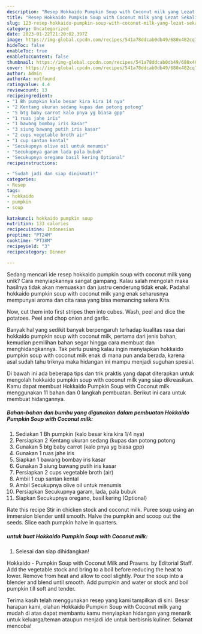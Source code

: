 ```yaml
---
description: "Resep Hokkaido Pumpkin Soup with Coconut milk yang Lezat Sekali"
title: "Resep Hokkaido Pumpkin Soup with Coconut milk yang Lezat Sekali"
slug: 123-resep-hokkaido-pumpkin-soup-with-coconut-milk-yang-lezat-sekali
category: Uncategorized
date: 2023-01-22T21:20:02.397Z
image: https://img-global.cpcdn.com/recipes/541a78ddcab0db49/680x482cq70/hokkaido-pumpkin-soup-with-coconut-milk-foto-resep-utama.jpg
hideToc: false
enableToc: true
enableTocContent: false
thumbnail: https://img-global.cpcdn.com/recipes/541a78ddcab0db49/680x482cq70/hokkaido-pumpkin-soup-with-coconut-milk-foto-resep-utama.jpg
cover: https://img-global.cpcdn.com/recipes/541a78ddcab0db49/680x482cq70/hokkaido-pumpkin-soup-with-coconut-milk-foto-resep-utama.jpg
author: Admin
authorAv: notfound
ratingvalue: 4.4
reviewcount: 13
recipeingredient:
- "1 Bh pumpkin kalo besar kira kira 14 nya"
- "2 Kentang ukuran sedang kupas dan potong potong"
- "5 btg baby carrot kalo pnya yg biasa gpp"
- "1 ruas jahe iris"
- "1 bawang bombay iris kasar"
- "3 siung bawang putih iris kasar"
- "2 cups vegetable broth air"
- "1 cup santan kental"
- "Secukupnya olive oil untuk menumis"
- "Secukupnya garam lada pala bubuk"
- "Secukupnya oregano basil kering Optional"
recipeinstructions:

- "Sudah jadi dan siap dinikmati!"
categories:
- Resep
tags:
- hokkaido
- pumpkin
- soup

katakunci: hokkaido pumpkin soup 
nutrition: 133 calories
recipecuisine: Indonesian
preptime: "PT24M"
cooktime: "PT38M"
recipeyield: "3"
recipecategory: Dinner

---
```





Sedang mencari ide resep hokkaido pumpkin soup with coconut milk yang unik? Cara menyiapkannya sangat gampang. Kalau salah mengolah maka hasilnya tidak akan memuaskan dan justru cenderung tidak enak. Padahal hokkaido pumpkin soup with coconut milk yang enak seharusnya mempunyai aroma dan cita rasa yang bisa memancing selera Kita.





Now, cut them into first stripes then into cubes. Wash, peel and dice the potatoes. Peel and chop onion and garlic.

Banyak hal yang sedikit banyak berpengaruh terhadap kualitas rasa dari hokkaido pumpkin soup with coconut milk, pertama dari jenis bahan, kemudian pemilihan bahan segar hingga cara membuat dan menghidangkannya. Tak perlu pusing kalau ingin menyiapkan hokkaido pumpkin soup with coconut milk enak di mana pun anda berada, karena asal sudah tahu triknya maka hidangan ini mampu menjadi suguhan spesial.






Di bawah ini ada beberapa tips dan trik praktis yang dapat diterapkan untuk mengolah hokkaido pumpkin soup with coconut milk yang siap dikreasikan. Kamu dapat membuat Hokkaido Pumpkin Soup with Coconut milk menggunakan 11 bahan dan 0 langkah pembuatan. Berikut ini cara untuk membuat hidangannya.

<!--inarticleads1-->

##### Bahan-bahan dan bumbu yang digunakan dalam pembuatan Hokkaido Pumpkin Soup with Coconut milk:

1. Sediakan 1 Bh pumpkin (kalo besar kira kira 1/4 nya)
1. Persiapkan 2 Kentang ukuran sedang (kupas dan potong potong
1. Gunakan 5 btg baby carrot (kalo pnya yg biasa gpp)
1. Gunakan 1 ruas jahe iris
1. Siapkan 1 bawang bombay iris kasar
1. Gunakan 3 siung bawang putih iris kasar
1. Persiapkan 2 cups vegetable broth (air)
1. Ambil 1 cup santan kental
1. Ambil Secukupnya olive oil untuk menumis
1. Persiapkan Secukupnya garam, lada, pala bubuk
1. Siapkan Secukupnya oregano, basil kering (Optional)


Rate this recipe Stir in chicken stock and coconut milk. Puree soup using an immersion blender until smooth. Halve the pumpkin and scoop out the seeds. Slice each pumpkin halve in quarters. 

<!--inarticleads2-->

#####  untuk buat Hokkaido Pumpkin Soup with Coconut milk:


1. Selesai dan siap dihidangkan!

Hokkaido - Pumpkin Soup with Coconut Milk and Prawns. by Editorial Staff. Add the vegetable stock and bring to a boil before reducing the heat to lower. Remove from heat and allow to cool slightly. Pour the soup into a blender and blend until smooth. Add pumpkin and water or stock and boil pumpkin till soft and tender. 

Terima kasih telah menggunakan resep yang kami tampilkan di sini. Besar harapan kami, olahan Hokkaido Pumpkin Soup with Coconut milk yang mudah di atas dapat membantu kamu menyiapkan hidangan yang menarik untuk keluarga/teman ataupun menjadi ide untuk berbisnis kuliner. Selamat mencoba!
